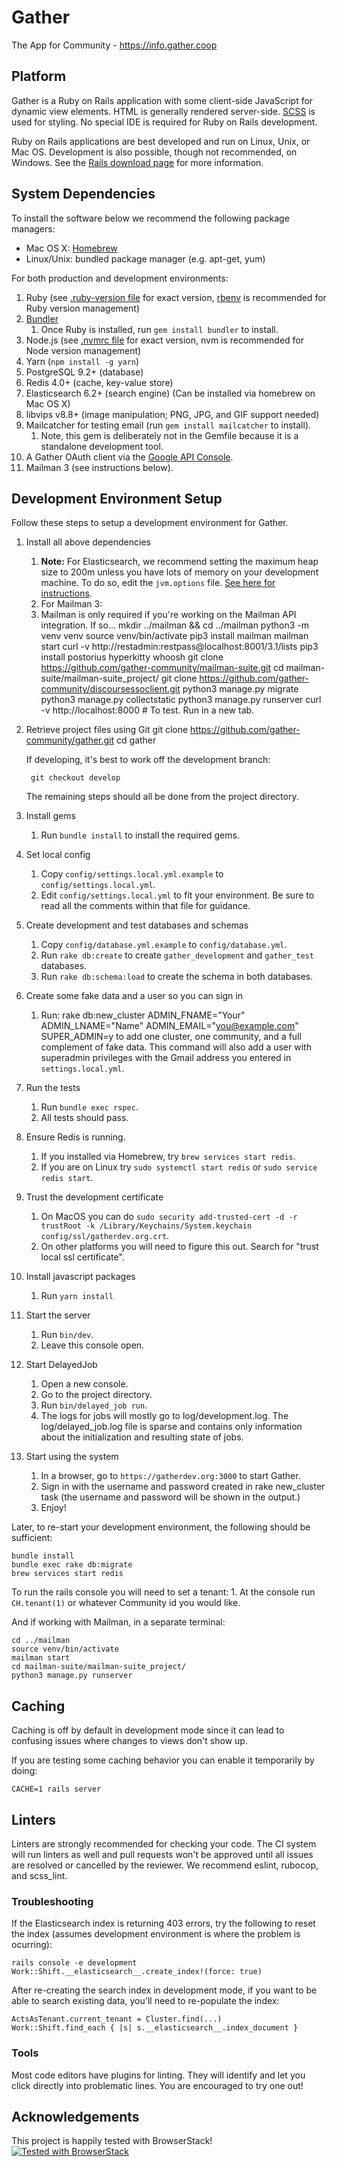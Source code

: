 # Gather

The App for Community - https://info.gather.coop

## Platform
Gather is a Ruby on Rails application with some client-side JavaScript for dynamic view elements. HTML is generally rendered server-side. [SCSS](http://sass-lang.com/) is used for styling. No special IDE is required for Ruby on Rails development.

Ruby on Rails applications are best developed and run on Linux, Unix, or Mac OS. Development is also possible, though not recommended, on Windows. See the [Rails download page](http://rubyonrails.org/download/) for more information.

## System Dependencies
To install the software below we recommend the following package managers:

- Mac OS X: [Homebrew](http://brew.sh/)
- Linux/Unix: bundled package manager (e.g. apt-get, yum)

For both production and development environments:

1. Ruby (see [.ruby-version file](.ruby-version) for exact version, [rbenv](https://github.com/sstephenson/rbenv) is recommended for Ruby version management)
1. [Bundler](http://bundler.io/)
    1. Once Ruby is installed, run `gem install bundler` to install.
1. Node.js (see [.nvmrc file](.nvmrc) for exact version, nvm is recommended for Node version management)
1. Yarn (`npm install -g yarn`)
1. PostgreSQL 9.2+ (database)
1. Redis 4.0+ (cache, key-value store)
1. Elasticsearch 6.2+ (search engine) (Can be installed via homebrew on Mac OS X)
1. libvips v8.8+ (image manipulation; PNG, JPG, and GIF support needed)
1. Mailcatcher for testing email (run `gem install mailcatcher` to install).
    1. Note, this gem is deliberately not in the Gemfile because it is a standalone development tool.
1. A Gather OAuth client via the [Google API Console](https://support.google.com/cloud/answer/6158849?hl=en).
1. Mailman 3 (see instructions below).

## Development Environment Setup

Follow these steps to setup a development environment for Gather.

1. Install all above dependencies
    1. **Note:** For Elasticsearch, we recommend setting the maximum heap size to 200m unless you have lots of memory on your development machine. To do so, edit the `jvm.options` file. [See here for instructions](https://stackoverflow.com/a/40333263/2066866).
    1. For Mailman 3:
      1. Mailman is only required if you're working on the Mailman API integration. If so...
        mkdir ../mailman && cd ../mailman
        python3 -m venv venv
        source venv/bin/activate
        pip3 install mailman
        mailman start
        curl -v http://restadmin:restpass@localhost:8001/3.1/lists
        pip3 install postorius hyperkitty whoosh
        git clone https://github.com/gather-community/mailman-suite.git
        cd mailman-suite/mailman-suite_project/
        git clone https://github.com/gather-community/discoursessoclient.git
        python3 manage.py migrate
        python3 manage.py collectstatic
        python3 manage.py runserver
        curl -v http://localhost:8000 # To test. Run in a new tab.
1. Retrieve project files using Git
        git clone https://github.com/gather-community/gather.git
        cd gather

    If developing, it's best to work off the development branch:

        git checkout develop

    The remaining steps should all be done from the project directory.
1. Install gems
    1. Run `bundle install` to install the required gems.
1. Set local config
    1. Copy `config/settings.local.yml.example` to `config/settings.local.yml`.
    1. Edit `config/settings.local.yml` to fit your environment. Be sure to read all the comments within that file for guidance.
1. Create development and test databases and schemas
    1. Copy `config/database.yml.example` to `config/database.yml`.
    1. Run `rake db:create` to create `gather_development` and `gather_test` databases.
    1. Run `rake db:schema:load` to create the schema in both databases.
1. Create some fake data and a user so you can sign in
    1. Run:
            rake db:new_cluster ADMIN_FNAME="Your" ADMIN_LNAME="Name" ADMIN_EMAIL="you@example.com" SUPER_ADMIN=y
        to add one cluster, one community, and a full complement of fake data. This command will also add a user with superadmin privileges with the Gmail address you entered in `settings.local.yml`.
1. Run the tests
    1. Run `bundle exec rspec`.
    1. All tests should pass.
1. Ensure Redis is running.
    1. If you installed via Homebrew, try `brew services start redis`.
    1. If you are on Linux try `sudo systemctl start redis` or `sudo service redis start`.
1. Trust the development certificate
    1. On MacOS you can do `sudo security add-trusted-cert -d -r trustRoot -k /Library/Keychains/System.keychain config/ssl/gatherdev.org.crt`.
    2. On other platforms you will need to figure this out. Search for "trust local ssl certificate".
1. Install javascript packages
    1. Run `yarn install`
1. Start the server
    1. Run `bin/dev`.
    1. Leave this console open.
1. Start DelayedJob
    1. Open a new console.
    1. Go to the project directory.
    1. Run `bin/delayed_job run`.
    1. The logs for jobs will mostly go to log/development.log. The log/delayed_job.log file is sparse and
       contains only information about the initialization and resulting state of jobs.
1. Start using the system
    1. In a browser, go to `https://gatherdev.org:3000` to start Gather.
    1. Sign in with the username and password created in rake new_cluster task (the username and password will be shown in the output.)
    1. Enjoy!

Later, to re-start your development environment, the following should be sufficient:

    bundle install
    bundle exec rake db:migrate
    brew services start redis

To run the rails console you will need to set a tenant:
    1. At the console run `CH.tenant(1)` or whatever Community id you would like.

And if working with Mailman, in a separate terminal:

    cd ../mailman
    source venv/bin/activate
    mailman start
    cd mailman-suite/mailman-suite_project/
    python3 manage.py runserver

## Caching

Caching is off by default in development mode since it can lead to confusing issues where changes to views don't show up.

If you are testing some caching behavior you can enable it temporarily by doing:

```
CACHE=1 rails server
```

## Linters

Linters are strongly recommended for checking your code. The CI system will run linters as well and pull requests won't be approved until all issues are resolved or cancelled by the reviewer. We recommend eslint, rubocop, and scss_lint.

### Troubleshooting

If the Elasticsearch index is returning 403 errors, try the following to reset the index (assumes development environment is where the problem is ocurring):

```
rails console -e development
Work::Shift.__elasticsearch__.create_index!(force: true)
```

After re-creating the search index in development mode, if you want to be able to search existing data, you'll need to re-populate the index:

    ActsAsTenant.current_tenant = Cluster.find(...)
    Work::Shift.find_each { |s| s.__elasticsearch__.index_document }

### Tools
Most code editors have plugins for linting. They will identify and let you click directly into problematic lines. You are encouraged to try one out!

## Acknowledgements
This project is happily tested with BrowserStack!
[![Tested with BrowserStack](https://www.browserstack.com/images/layout/browserstack-logo-600x315.png)](https://www.browserstack.com)
